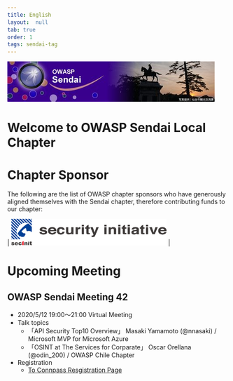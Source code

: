 ```yaml
---
title: English
layout:  null
tab: true
order: 1
tags: sendai-tag
---
```


![OWASP Sendai Logo](assets/images/logo_owasp_sendai.jpg)

# Welcome to OWASP Sendai Local Chapter

# Chapter Sponsor
The following are the list of OWASP chapter sponsors who have generously aligned themselves with the Sendai chapter, therefore
contributing funds to our chapter:

| [<img src="assets/images/securityinitiative.png" height="60px">](https://security-initiative.co.jp) |

# Upcoming Meeting
## OWASP Sendai Meeting 42 
   * 2020/5/12 19:00～21:00 Virtual Meeting
   * Talk topics
      * 「API Security Top10 Overview」 Masaki Yamamoto (@nnasaki) / Microsoft MVP for Microsoft Azure
      * 「OSINT at The Services for Corparate」 Oscar Orellana (@odin_200)  / OWASP Chile Chapter
   * Registration
      * [To Connpass Resgistration Page](https://owaspsendai.connpass.com/event/175125/)
  

<!--

### \[2018 OWASP Sendai Meeting 29\]

  - Outsmarting Smartphone Apps 2 - Takahiro Yoshimura a.k.a. alterakey
    (CTO Monolith Works Inc.)
  - Research? Life in Malaga - Associate Professor HIroshi Usunoda, PhD
    (Tohoku Institute Of Technology)

### Venue Sponsor

This meeting will be presented by Rapic Inc.

### WHEN

21 November 2018

### WHERE

[@Socilabo](http://socilabo.com/)

### REGISTRATION

[Connpass](https://owaspsendai.connpass.com/event/109870/)


-->